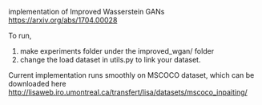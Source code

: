 implementation of Improved Wasserstein GANs
https://arxiv.org/abs/1704.00028

To run, 
1) make experiments folder under the improved_wgan/ folder
2) change the load dataset in utils.py to link your dataset.

Current implementation runs smoothly on MSCOCO dataset, which can be downloaded here 
http://lisaweb.iro.umontreal.ca/transfert/lisa/datasets/mscoco_inpaiting/
